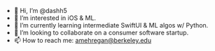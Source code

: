- 👋 Hi, I’m @dashh5
- 👀 I’m interested in iOS & ML. 
- 🌱 I’m currently learning intermediate SwiftUI & ML algos w/ Python. 
- 💞️ I’m looking to collaborate on a consumer software startup. 
- 📫 How to reach me: amehregan@berkeley.edu

<!---
dashh5/dashh5 is a ✨ special ✨ repository because its `README.md` (this file) appears on your GitHub profile.
You can click the Preview link to take a look at your changes.
--->
